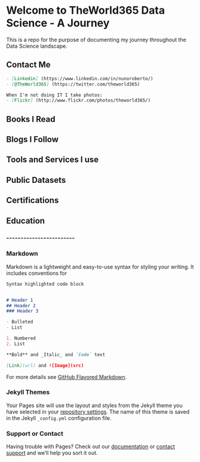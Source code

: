 # Welcome to TheWorld365 Data Science - A Journey

This is a repo for the purpose of documenting my journey throughout the Data Science landscape.

## Contact Me
```markdown
- [Linkedin] (https://www.linkedin.com/in/nunoroberto/)
- [@TheWorld365] (https://twitter.com/theworld365)

When I'm not doing IT I take photos:
- [Flickr] (http://www.flickr.com/photos/theworld365/)
```

## Books I Read

## Blogs I Follow

## Tools and Services I use

## Public Datasets

## Certifications

## Education

### ------------------------

### Markdown

Markdown is a lightweight and easy-to-use syntax for styling your writing. It includes conventions for

```markdown
Syntax highlighted code block


# Header 1
## Header 2
### Header 3

- Bulleted
- List

1. Numbered
2. List

**Bold** and _Italic_ and `Code` text

[Link](url) and ![Image](src)
```

For more details see [GitHub Flavored Markdown](https://guides.github.com/features/mastering-markdown/).

### Jekyll Themes

Your Pages site will use the layout and styles from the Jekyll theme you have selected in your [repository settings](https://github.com/nroberto-private-git/data-science-journey/settings). The name of this theme is saved in the Jekyll `_config.yml` configuration file.

### Support or Contact

Having trouble with Pages? Check out our [documentation](https://help.github.com/categories/github-pages-basics/) or [contact support](https://github.com/contact) and we’ll help you sort it out.
